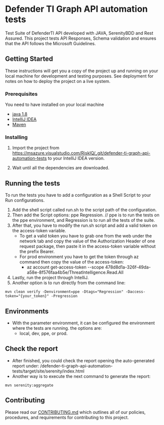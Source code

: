 # Defender TI Graph API automation tests

Test Suite of DefenderTI API developed with JAVA, SerenityBDD and Rest Assured. This project tests API Responses, Schema validation and ensures that the API follows the Microsoft Guidelines.

## Getting Started

These instructions will get you a copy of the project up and running on your local machine for development and testing purposes. See deployment for notes on how to deploy the project on a live system.

### Prerequisites

You need to have installed on your local machine

- [java 1.8](http://www.oracle.com/technetwork/java/javase/downloads/jdk8-downloads-2133151.html)
- [IntelliJ IDEA](https://www.jetbrains.com/idea/download/)
- [Maven](https://maven.apache.org/download.cgi?Preferred=ftp://ftp.osuosl.org/pub/apache/) 


### Installing

1. Import the project from https://msazure.visualstudio.com/RiskIQ/_git/defender-ti-graph-api-automation-tests to your IntelliJ IDEA version. 


2. Wait until all the dependencies are downloaded.


## Running the tests

To run the tests you have to add a configuration as a Shell Script to your Run configurations.
1. Add the shell script called run.sh to the script path of the configuration.
2. Then add the Script options: ppe Regression. // ppe is to run the tests on the ppe environment, and Regression is to run all the tests of the suite.
3. After that, you have to modify the run.sh script and add a valid token on the access-token variable.
   * To get a valid token you have to grab one from the web under the network tab and copy the value of the Authorization Header of one request package, then paste it in the access-token variable without the prefix Bearer.
   * For prod environment you have to get the token through az command then copy the value of the access-token:
     * az account  get-access-token --scope 478d8d1a-326f-49da-a58e-8f576faa4b5e/ThreatIntelligence.Read.All
4. Lastly, run the project through IntelliJ. 
5. Another option is to run directly from the command line: 
```
mvn clean verify -Denvironment=ppe -Dtags="Regression" -Daccess-token="{your_token}" -Pregression 
```

## Environments
- With the parameter environment, it can be configured the environment where the tests are running. the options are:
    - local, dev, ppe, or prod.


## Check the report

- After finished, you could check the report opening the auto-generated report under: /defender-ti-graph-api-automation-tests/target/site/serenity/index.html
- Another way is to execute the next command to generate the report:
```
mvn serenity:aggregate
```
## Contributing

Please read our [CONTRIBUTING.md](CONTRIBUTING.md) which outlines all of our policies, procedures, and requirements for contributing to this project.